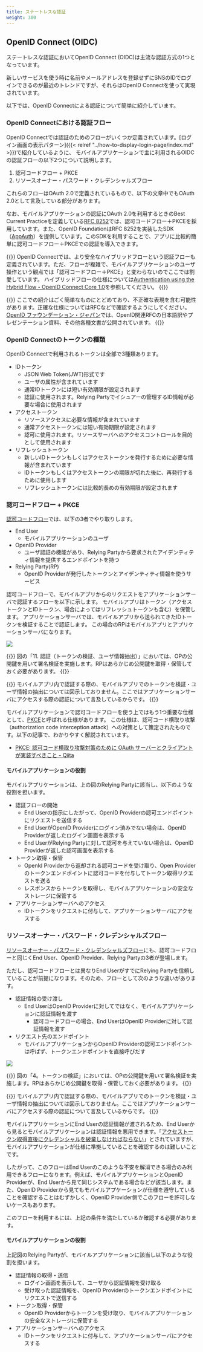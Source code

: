 ```yaml
---
title: ステートレスな認証
weight: 300
---
```


## OpenID Connect (OIDC)

ステートレスな認証においてOpenID Connect (OIDC)は主流な認証方式の1つとなっています。

新しいサービスを使う時に名前やメールアドレスを登録せずにSNSのIDでログインできるのが最近のトレンドですが、それらはOpenID Connectを使って実現されています。

以下では、OpenID Connectによる認証について簡単に紹介しています。


### OpenID Connectにおける認証フロー

OpenID Connectでは認証のためのフローがいくつか定義されています。[ログイン画面の表示パターン]({{< relref "../how-to-display-login-page/index.md" >}})で紹介しているように、
モバイルアプリケーションで主に利用されるOIDCの認証フローの以下2つについて説明します。

1. 認可コードフロー + PKCE
2. リソースオーナー・パスワード・クレデンシャルズフロー

これらのフローはOAuth 2.0で定義されているもので、以下の文章中でもOAuth 2.0として言及している部分があります。

なお、モバイルアプリケーションの認証にOAuth 2.0を利用するときのBest Current Practiceを定義している[RFC 8252](https://www.rfc-editor.org/rfc/rfc8252.txt)では、認可コードフロー＋PKCEを採用しています。また、OpenID FoundationはRFC 8252を実装したSDK（[AppAuth](https://appauth.io/)）を提供しています。このSDKを利用することで、アプリに比較的簡単に認可コードフロー＋PKCEでの認証を導入できます。


{{<hint info >}}
OpenID Connectでは、より安全なハイブリッドフローという認証フローも定義されています。ただ、フローが複雑で、モバイルアプリケーションのユーザ操作という観点では「認可コードフロー＋PKCE」と変わらないのでここでは割愛しています。
ハイブリッドフローの仕様については[Authentication using the Hybrid Flow - OpenID Connect Core 1.0](https://openid-foundation-japan.github.io/openid-connect-core-1_0.ja.html#HybridFlowAuth)を参照してください。
{{</hint >}}

{{<hint warning >}}
ここでの紹介はごく簡単なものにとどめており、不正確な表現を含む可能性があります。正確な仕様についてはRFCなどで確認するようにしてください。[OpenID ファウンデーション・ジャパン](https://www.openid.or.jp/document/index.html)では、OpenID関連RFCの日本語訳やプレゼンテーション資料、その他各種文書が公開されています。
{{</hint >}}


### OpenID Connectのトークンの種類

OpenID Connectで利用されるトークンは全部で3種類あります。

- IDトークン
  - JSON Web Token(JWT)形式です
  - ユーザの属性が含まれています
  - 通常IDトークンには短い有効期限が設定されます
  - 認証に使用されます。Relying Partyでイシュアーの管理するID情報が必要な場合に使用されます
- アクセストークン
  - リソースアクセスに必要な情報が含まれています
  - 通常アクセストークンには短い有効期限が設定されます
  - 認可に使用されます。リソースサーバへのアクセスコントロールを目的として使用されます
- リフレッシュトークン
  - 新しいIDトークンもしくはアクセストークンを発行するために必要な情報が含まれています
  - IDトークンもしくはアクセストークンの期限が切れた後に、再発行するために使用します
  - リフレッシュトークンには比較的長めの有効期限が設定されます


### 認可コードフロー + PKCE

[認可コードフロー](https://openid-foundation-japan.github.io/openid-connect-core-1_0.ja.html#CodeFlowAuth)では、以下の3者でやり取りします。

- End User
  - モバイルアプリケーションのユーザ
- OpenID Provider
  - ユーザ認証の機能があり、Relying Partyから要求されたアイデンティティ情報を提供するエンドポイントを持つ
- Relying Party(RP)
  - OpenID Providerが発行したトークンとアイデンティティ情報を使うサービス


認可コードフローで、モバイルアプリからのリクエストをアプリケーションサーバで認証するフローを以下に示します。
モバイルアプリはトークン（アクセストークンとIDトークン、場合によってはリフレッシュトークンも含む）を保管します。
アプリケーションサーバでは、モバイルアプリから送られてきたIDトークンを検証することで認証します。
この場合のRPはモバイルアプリとアプリケーションサーバになります。

![](oidc-authorization-code-flow.drawio.png)

{{<hint info >}}
図の「11. 認証（トークンの検証、ユーザ情報抽出）」においては、OPの公開鍵を用いて署名検証を実施します。RPはあらかじめ公開鍵を取得・保管しておく必要があります。
{{</hint >}}

{{<hint info >}}
モバイルアプリ内で認証する際の、モバイルアプリでのトークンを検証・ユーザ情報の抽出については図示しておりません。ここではアプリケーションサーバにアクセスする際の認証について言及しているからです。
{{</hint >}}

モバイルアプリケーションで認可コードフローを使う上ではもう1つ重要な仕様として、[PKCE](https://tools.ietf.org/html/rfc7636)と呼ばれる仕様があります。
この仕様は、認可コード横取り攻撃（authorization code interception attack）への対策として策定されたものです。以下の記事で、わかりやすく解説されています。
- [PKCE: 認可コード横取り攻撃対策のために OAuth サーバーとクライアントが実装すべきこと - Qiita](https://qiita.com/TakahikoKawasaki/items/00f333c72ed96c4da659)

#### モバイルアプリケーションの役割

モバイルアプリケーションは、上の図のRelying Partyに該当し、以下のような役割を担います。

- 認証フローの開始
  - End Userの指示にしたがって、OpenID Providerの認可エンドポイントにリクエストを送信する
  - End UserがOpenID Providerにログイン済みでない場合は、OpenID Providerが返したログイン画面を表示する
  - End UserがRelying Partyに対して認可を与えていない場合は、OpenID Providerが返した認可画面を表示する
- トークン取得・保管
  - OpenId Providerから返却される認可コードを受け取り、Open Providerのトークンエンドポイントに認可コードを付与してトークン取得リクエストを送る
  - レスポンスからトークンを取得し、モバイルアプリケーションの安全なストレージに保管する
- アプリケーションサーバへのアクセス
  - IDトークンをリクエストに付与して、アプリケーションサーバにアクセスする

### リソースオーナー・パスワード・クレデンシャルズフロー

[リソースオーナー・パスワード・クレデンシャルズフロー](http://openid-foundation-japan.github.io/rfc6749.ja.html#grant-password)にも、認可コードフローと同じくEnd User、OpenID Provider、Relying Partyの3者が登場します。

ただし、認可コードフローとは異なりEnd UserがすでにRelying Partyを信頼していることが前提になります。そのため、フローとして次のような違いがあります。

- 認証情報の受け渡し
  - End UserはOpenID Providerに対してではなく、モバイルアプリケーションに認証情報を渡す
    - 認可コードフローの場合、End UserはOpenID Providerに対して認証情報を渡す
- リクエスト先のエンドポイント
  - モバイルアプリケーションからOpenID Providerの認可エンドポイントは呼ばず、トークンエンドポイントを直接呼びだす
    

![](oidc-resource-owner-password-credentials-flow.drawio.png)

{{<hint info >}}
図の「4。トークンの検証」においては、OPの公開鍵を用いて署名検証を実施します。RPはあらかじめ公開鍵を取得・保管しておく必要があります。
{{</hint >}}

{{<hint info >}}
モバイルアプリ内で認証する際の、モバイルアプリでのトークンを検証・ユーザ情報の抽出については図示しておりません。ここではアプリケーションサーバにアクセスする際の認証について言及しているからです。
{{</hint >}}

モバイルアプリケーションにEnd Userの認証情報が渡されるため、End Userから見るとモバイルアプリケーションは認証情報を悪用できます。「[アクセストークン取得直後にクレデンシャルを破棄しなければならない](https://openid-foundation-japan.github.io/rfc6749.ja.html#anchor26)」とされていますが、モバイルアプリケーションが仕様に準拠していることを確認するのは難しいことです。

したがって、このフローはEnd Userのこのような不安を解消できる場合のみ利用できるフローになります。例えば、モバイルアプリケーションとOpenID Providerが、End Userから見て同じシステムである場合などが該当します。また、OpenID Providerから見てもモバイルアプケーションが仕様を遵守していることを確認することはむずかしく、OpenID Provider側でこのフローを許可しないケースもあります。

このフローを利用するには、上記の条件を満たしているか確認する必要があります。

#### モバイルアプリケーションの役割

上記図のRelying Partyが、モバイルアプリケーションに該当し以下のような役割を担います。

- 認証情報の取得・送信
  - ログイン画面を表示して、ユーザから認証情報を受け取る
  - 受け取った認証情報を、OpenID Providerのトークンエンドポイントにリクエストで送信する
- トークン取得・保管
  - OpenID Providerからトークンを受け取り、モバイルアプリケーションの安全なストレージに保管する
- アプリケーションサーバへのアクセス
  - IDトークンをリクエストに付与して、アプリケーションサーバにアクセスする

